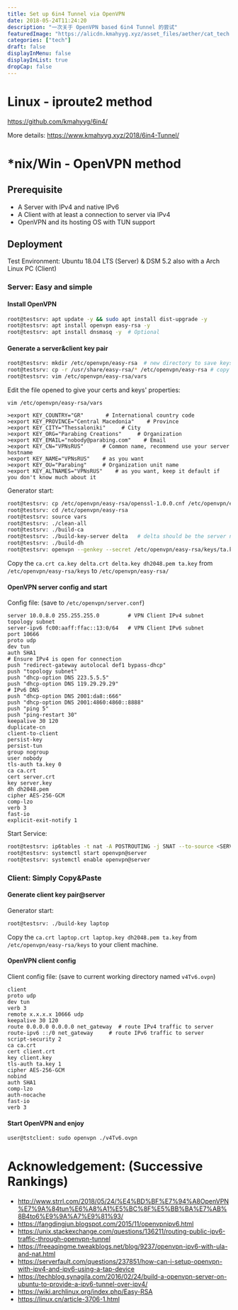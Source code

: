 ```yaml
---
title: Set up 6in4 Tunnel via OpenVPN
date: 2018-05-24T11:24:20
description: "一次关于 OpenVPN based 6in4 Tunnel 的尝试"
featuredImage: "https://alicdn.kmahyyg.xyz/asset_files/aether/cat_tech.webp"
categories: ["tech"]
draft: false
displayInMenu: false
displayInList: true
dropCap: false
---
```


# Linux - iproute2 method

https://github.com/kmahyyg/6in4/

More details: https://www.kmahyyg.xyz/2018/6in4-Tunnel/

# *nix/Win - OpenVPN method


## Prerequisite

* A Server with IPv4 and native IPv6
* A Client with at least a connection to server via IPv4
* OpenVPN and its hosting OS with TUN support

## Deployment  

Test Environment: Ubuntu 18.04 LTS (Server) & DSM 5.2 also with a Arch Linux PC (Client)

### Server: Easy and simple

#### Install OpenVPN

```bash
root@testsrv: apt update -y && sudo apt install dist-upgrade -y
root@testsrv: apt install openvpn easy-rsa -y
root@testsrv: apt install dnsmasq -y  # Optional
```

#### Generate a server&client key pair

```bash
root@testsrv: mkdir /etc/openvpn/easy-rsa  # new directory to save keys
root@testsrv: cp -r /usr/share/easy-rsa/* /etc/openvpn/easy-rsa # copy sample configs
root@testsrv: vim /etc/openvpn/easy-rsa/vars
```

Edit the file opened to give your certs and keys' properties:

```
vim /etc/openvpn/easy-rsa/vars
```

```
>export KEY_COUNTRY="GR"       # International country code
>export KEY_PROVINCE="Central Macedonia"    # Province
>export KEY_CITY="Thessaloniki"     # City
>export KEY_ORG="Parabing Creations"     # Organization
>export KEY_EMAIL="nobody@parabing.com"    # Email
>export KEY_CN="VPNsRUS"      # Common name, recommend use your server hostname
>export KEY_NAME="VPNsRUS"    # as you want
>export KEY_OU="Parabing"     # Organization unit name
>export KEY_ALTNAMES="VPNsRUS"    # as you want, keep it default if you don't know much about it
```

Generator start:

```bash
root@testsrv: cp /etc/openvpn/easy-rsa/openssl-1.0.0.cnf /etc/openvpn/easy-rsa/openssl.cnf    # openssl config, keep it unmodified
root@testsrv: cd /etc/openvpn/easy-rsa
root@testsrv: source vars
root@testsrv: ./clean-all
root@testsrv: ./build-ca
root@testsrv: ./build-key-server delta   # delta should be the server name you like
root@testsrv: ./build-dh
root@testsrv: openvpn --genkey --secret /etc/openvpn/easy-rsa/keys/ta.key
```

Copy the ```ca.crt ca.key delta.crt delta.key dh2048.pem ta.key``` from ```/etc/openvpn/easy-rsa/keys``` to ```/etc/openvpn/easy-rsa/```

#### OpenVPN server config and start

Config file: (save to ```/etc/openvpn/server.conf```)
```
server 10.0.8.0 255.255.255.0         # VPN Client IPv4 subnet
topology subnet
server-ipv6 fc00:aaff:ffac::13:0/64   # VPN Client IPv6 subnet
port 10666
proto udp   
dev tun
auth SHA1
# Ensure IPv4 is open for connection
push "redirect-gateway autolocal def1 bypass-dhcp"
push "topology subnet"
push "dhcp-option DNS 223.5.5.5"
push "dhcp-option DNS 119.29.29.29"
# IPv6 DNS
push "dhcp-option DNS 2001:da8::666"
push "dhcp-option DNS 2001:4860:4860::8888"
push "ping 5"
push "ping-restart 30"
keepalive 30 120
duplicate-cn
client-to-client
persist-key
persist-tun
group nogroup
user nobody
tls-auth ta.key 0
ca ca.crt
cert server.crt
key server.key
dh dh2048.pem
cipher AES-256-GCM
comp-lzo
verb 3
fast-io
explicit-exit-notify 1
```

Start Service:

```bash
root@testsrv: ip6tables -t nat -A POSTROUTING -j SNAT --to-source <SERVER EXACT IPv6 ADDRESS>
root@testsrv: systemctl start openvpn@server
root@testsrv: systemctl enable openvpn@server
```

### Client: Simply Copy&Paste

#### Generate client key pair@server

Generator start:

```bash
root@testsrv: ./build-key laptop
```

Copy the ```ca.crt laptop.crt laptop.key dh2048.pem ta.key``` from ```/etc/openvpn/easy-rsa/keys``` to your client machine.

#### OpenVPN client config

Client config file: (save to current working directory named ```v4Tv6.ovpn```)
```
client
proto udp
dev tun
verb 3
remote x.x.x.x 10666 udp
keepalive 30 120
route 0.0.0.0 0.0.0.0 net_gateway  # route IPv4 traffic to server
route-ipv6 ::/0 net_gateway     # route IPv6 traffic to server
script-security 2
ca ca.crt
cert client.crt
key client.key
tls-auth ta.key 1
cipher AES-256-GCM
nobind
auth SHA1
comp-lzo
auth-nocache
fast-io
verb 3
```

#### Start OpenVPN and enjoy

```bash
user@tstclient: sudo openvpn ./v4Tv6.ovpn
```

# Acknowledgement: (Successive Rankings)

- http://www.strrl.com/2018/05/24/%E4%BD%BF%E7%94%A8OpenVPN%E7%9A%84tun%E6%A8%A1%E5%BC%8F%E5%BB%BA%E7%AB%8B4to6%E9%9A%A7%E9%81%93/
- https://fangdingjun.blogspot.com/2015/11/openvpnipv6.html
- https://unix.stackexchange.com/questions/136211/routing-public-ipv6-traffic-through-openvpn-tunnel
- https://freeaqingme.tweakblogs.net/blog/9237/openvpn-ipv6-with-ula-and-nat.html
- https://serverfault.com/questions/237851/how-can-i-setup-openvpn-with-ipv4-and-ipv6-using-a-tap-device
- https://techblog.synagila.com/2016/02/24/build-a-openvpn-server-on-ubuntu-to-provide-a-ipv6-tunnel-over-ipv4/
- https://wiki.archlinux.org/index.php/Easy-RSA
- https://linux.cn/article-3706-1.html
